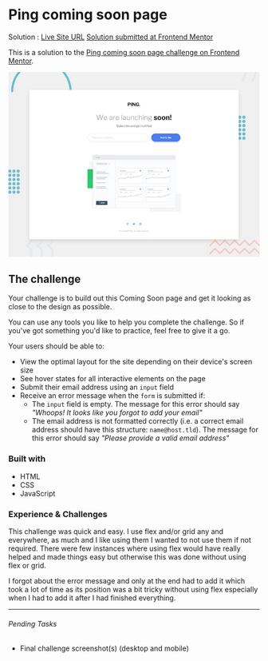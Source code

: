 #  Ping coming soon page

Solution : [Live Site URL](https://frontend-mentor-challenges-ecru.vercel.app/ping-coming-soon-page/)
[Solution submitted at Frontend Mentor](https://www.frontendmentor.io/solutions/ping-coming-soon-page-very-robust-email-validation-Hq5nrXyJE)


This is a solution to the [Ping coming soon page challenge on Frontend Mentor](https://www.frontendmentor.io/challenges/ping-single-column-coming-soon-page-5cadd051fec04111f7b848da). 

![Design preview for the Ping coming soon page coding challenge](./design/desktop-preview.jpg)

 

## The challenge

Your challenge is to build out this Coming Soon page and get it looking as close to the design as possible.

You can use any tools you like to help you complete the challenge. So if you've got something you'd like to practice, feel free to give it a go.

Your users should be able to: 

- View the optimal layout for the site depending on their device's screen size
- See hover states for all interactive elements on the page
- Submit their email address using an `input` field
- Receive an error message when the `form` is submitted if:
	- The `input` field is empty. The message for this error should say *"Whoops! It looks like you forgot to add your email"*
	- The email address is not formatted correctly (i.e. a correct email address should have this structure: `name@host.tld`). The message for this error should say *"Please provide a valid email address"*

### Built with
 
 - HTML
 - CSS
 - JavaScript

### Experience & Challenges

This challenge was quick and easy.
I use flex and/or grid any and everywhere, as much and I like using them I wanted  to not use them if not required. There were few instances where using flex would have really helped and made things easy but otherwise this was done without using flex or grid. 

I forgot about the error message and only at the end had to add it which took a lot of time as its position was a bit tricky without using flex especially when I had to add it after I had finished everything.


---

###### Pending Tasks 

 
- Final challenge screenshot(s) (desktop and mobile)
 